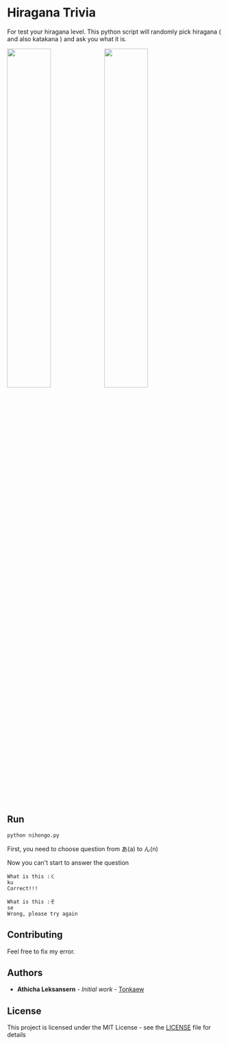 # Hiragana Trivia

For test your hiragana level. This python script will randomly pick hiragana ( and also katakana ) and ask you what it is.

<img src="https://upload.wikimedia.org/wikipedia/commons/thumb/2/28/Table_hiragana.svg/768px-Table_hiragana.svg.png" width="45%"></img><img src="https://upload.wikimedia.org/wikipedia/commons/thumb/0/0d/Table_katakana.svg/768px-Table_katakana.svg.png" width="45%"></img>

## Run

```
python nihongo.py
```

First, you need to choose question from あ(a) to ん(n)

Now you can't start to answer the question

```
What is this :く
ku
Correct!!!
```
```
What is this :そ
se
Wrong, please try again
```

## Contributing

Feel free to fix my error.

## Authors

* **Athicha Leksansern** - *Initial work* - [Tonkaew](https://github.com/tonkaew131)

## License

This project is licensed under the MIT License - see the [LICENSE](LICENSE) file for details
